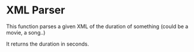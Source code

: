# XML Parser

This function parses a given XML of the duration of something (could be a movie, a song..)

It returns the duration in seconds.
